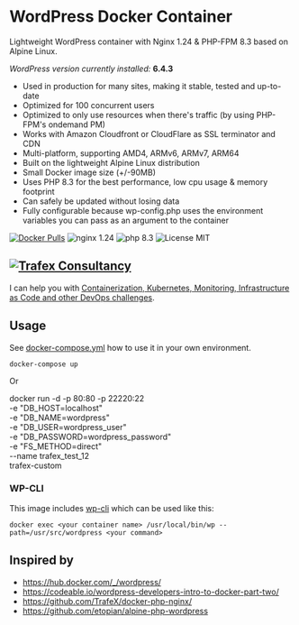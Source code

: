 
# WordPress Docker Container

Lightweight WordPress container with Nginx 1.24 & PHP-FPM 8.3 based on Alpine Linux.

_WordPress version currently installed:_ **6.4.3**

* Used in production for many sites, making it stable, tested and up-to-date
* Optimized for 100 concurrent users
* Optimized to only use resources when there's traffic (by using PHP-FPM's ondemand PM)
* Works with Amazon Cloudfront or CloudFlare as SSL terminator and CDN
* Multi-platform, supporting AMD4, ARMv6, ARMv7, ARM64
* Built on the lightweight Alpine Linux distribution
* Small Docker image size (+/-90MB)
* Uses PHP 8.3 for the best performance, low cpu usage & memory footprint
* Can safely be updated without losing data
* Fully configurable because wp-config.php uses the environment variables you can pass as an argument to the container

[![Docker Pulls](https://img.shields.io/docker/pulls/trafex/wordpress.svg)](https://hub.docker.com/r/trafex/wordpress/)
![nginx 1.24](https://img.shields.io/badge/nginx-1.24-brightgreen.svg)
![php 8.3](https://img.shields.io/badge/php-8.3-brightgreen.svg)
![License MIT](https://img.shields.io/badge/license-MIT-blue.svg)

## [![Trafex Consultancy](https://timdepater.com/logo/mini-logo.png)](https://timdepater.com?mtm_campaign=github)
I can help you with [Containerization, Kubernetes, Monitoring, Infrastructure as Code and other DevOps challenges](https://timdepater.com/?mtm_campaign=github).

## Usage
See [docker-compose.yml](https://github.com/TrafeX/docker-wordpress/blob/master/docker-compose.yml) how to use it in your own environment.

    docker-compose up

Or

docker run -d -p 80:80 -p 22220:22 \
    -e "DB_HOST=localhost" \
    -e "DB_NAME=wordpress" \
    -e "DB_USER=wordpress_user" \
    -e "DB_PASSWORD=wordpress_password" \
    -e "FS_METHOD=direct" \
    --name trafex_test_12 \
    trafex-custom

### WP-CLI

This image includes [wp-cli](https://wp-cli.org/) which can be used like this:

    docker exec <your container name> /usr/local/bin/wp --path=/usr/src/wordpress <your command>


## Inspired by

* https://hub.docker.com/_/wordpress/
* https://codeable.io/wordpress-developers-intro-to-docker-part-two/
* https://github.com/TrafeX/docker-php-nginx/
* https://github.com/etopian/alpine-php-wordpress
